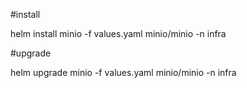 #install

 helm install  minio -f values.yaml minio/minio -n infra

#upgrade

helm upgrade  minio -f values.yaml minio/minio -n infra
